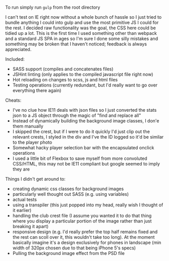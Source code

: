To run simply run `gulp` from the root directory

I can't test on IE right now without a whole bunch of hassle so I just tried to bundle anything I could into gulp and use the most primitive JS I could for the rest. I decided raw functionality was the goal, the CSS here could be tidied up a lot.
This is the first time I used something other than webpack and a standard JS SPA in ages so I'm sure I done some silly mistakes and something may be broken that I haven't noticed; feedback is always appreciated.

Included:
- SASS support (compiles and concatenates files)
- JSHint linting (only applies to the compiled javascript file right now)
- Hot reloading on changes to scss, js and html files
- Testing operations (currently redundant, but I'd really want to go over everything there again)

Cheats:
- I've no clue how IE11 deals with json files so I just converted the stats json to a JS object through the magic of "find and replace all"
- Instead of dynamically building the background image classes, I don'e them manually
- I skipped the crest, but if I were to do it quickly I'd just clip out the relevant crests, I styled in the div and I've the ID logged so it'd be similar to the player photo
- Somewhat hacky player selection bar with the encapsulated onclick operations
- I used a little bit of Flexbox to save myself from more convoluted CSS/HTML, this may not be IE11 compliant but google seemed to imply they are

Things I didn't get around to:
- creating dynamic css classes for background images
- particularly well thought out SASS (e.g. using variables)
- actual tests
- using a transpiler (this just popped into my head, really wish I thought of it earlier)
- handling the club crest file (I assume you wanted it to do that thing where you display a particular portion of the image rather than just breaking it apart)
- responsive design (e.g. I'd really prefer the top half remains fixed and the rest can scoll over it, this wouldn't take too long). At the moment basically imagine it's a design exclusively for phones in landscape (min width of 320px chosen due to that being iPhone 5's specs)
- Pulling the background image effect from the PSD file
